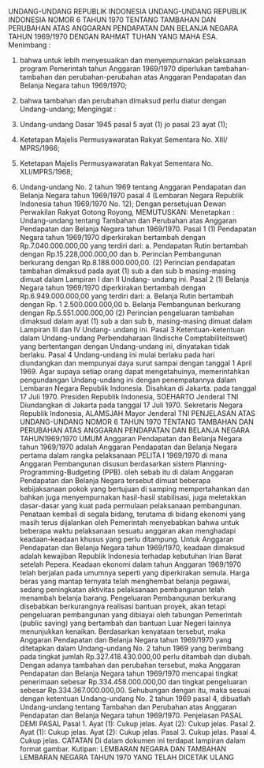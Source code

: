  UNDANG-UNDANG REPUBLIK INDONESIA UNDANG-UNDANG REPUBLIK INDONESIA NOMOR 6 TAHUN 1970 TENTANG TAMBAHAN DAN PERUBAHAN ATAS ANGGARAN PENDAPATAN DAN BELANJA NEGARA TAHUN 1969/1970
DENGAN RAHMAT TUHAN YANG MAHA ESA.
Menimbang :

1. bahwa untuk lebih menyesuaikan dan menyempurnakan pelaksanaan program Pemerintah tahun Anggaran 1969/1970 diperlukan tambahan-tambahan dan perubahan-perubahan atas Anggaran Pendapatan dan Belanja Negara tahun 1969/1970;
2. bahwa tambahan dan perubahan dimaksud perlu diatur dengan Undang-undang;
Mengingat :

1. Undang-undang Dasar 1945 pasal 5 ayat (1) jo pasal 23 ayat (1);
2. Ketetapan Majelis Permusyawaratan Rakyat Sementara No. XIII/ MPRS/1966;
3. Ketetapan Majelis Permusyawaratan Rakyat Sementara No. XLI/MPRS/1968;
4. Undang-undang No. 2 tahun 1969 tentang Anggaran Pendapatan dan Belanja Negara tahun 1969/1970 pasal 4 (Lembaran Negara Republik Indonesia tahun 1969/1970 No. 12); Dengan persetujuan Dewan Perwakilan Rakyat Gotong Royong,
MEMUTUSKAN:
 Menetapkan : Undang-undang tentang Tambahan dan Perubahan atas Anggaran Pendapatan dan Belanja Negara tahun 1969/1970.
Pasal 1
(1) Pendapatan Negara tahun 1969/1970 diperkirakan bertambah dengan Rp.7.040.000.000,00 yang terdiri dari:
a. Pendapatan Rutin bertambah dengan Rp.15.228,000.000,00 dan b. Perincian Pembangunan berkurang dengan Rp.8.188.000.000,00.
(2) Perincian pendapatan tambahan dimaksud pada ayat (1) sub a dan sub b masing-masing dimuat dalam Lampiran I dan II Undang- undang ini.
Pasal 2
(1) Belanja Negara tahun 1969/1970 diperkirakan bertambah dengan Rp.6.949.000.000,00 yang terdiri dari:
a. Belanja Rutin bertambah dengan Rp. 1 2.500.000.000,00 b. Belanja Pembangunan berkurang dengan Rp.5.551.000.000,00 (2) Perincian pengeluaran tambahan dimaksud dalam ayat (1) sub a dan sub b, masing-masing dimuat dalam Lampiran III dan IV Undang- undang ini.
Pasal 3
Ketentuan-ketentuan dalam Undang-undang Perbendaharaan (Indische Comptabiliteitswet) yang bertentangan dengan Undang-undang ini, dinyatakan tidak berlaku.
Pasal 4
Undang-undang ini mulai berlaku pada hari diundangkan dan mempunyai daya surut sampai dengan tanggal 1 April 1969. Agar supaya setiap orang dapat mengetahuinya, memerintahkan pengundangan Undang-undang ini dengan penempatannya dalam Lembaran Negara Republik Indonesia. Disahkan di Jakarta. pada tanggal 17 Juli 1970. Presiden Republik Indonesia, SOEHARTO Jenderal TNI Diundangkan di Jakarta pada tanggal 17 Juli 1970. Sekretaris Negara Republik Indonesia, ALAMSJAH Mayor Jenderal TNI PENJELASAN ATAS UNDANG-UNDANG NOMOR 6 TAHUN 1970 TENTANG TAMBAHAN DAN PERUBAHAN ATAS ANGGARAN PENDAPATAN DAN BELANJA NEGARA TAHUN1969/1970 UMUM Anggaran Pendapatan dan Belanja Negara tahun 1969/1970 adalah Anggaran Pendapatan dan Belanja Negara pertama dalam rangka pelaksanaan PELITA I 1969/1970 di mana Anggaran Pembangunan disusun berdasarkan sistem Planning-Programming-Budgeting (PPB). oleh sebab itu di dalam Anggaran Pendapatan dan Belanja Negara tersebut dimuat beberapa kebijaksanaan pokok yang bertujuan di samping mempertahankan dan bahkan juga menyempurnakan hasil-hasil stabilisasi, juga meletakkan dasar-dasar yang kuat pada permulaan pelaksanaan pembangunan. Penataan kembali di segala bidang, terutama di bidang ekonomi yang masih terus dijalankan oleh Pemerintah menyebabkan bahwa untuk beberapa waktu pelaksanaan sesuatu anggaran akan menghadapi keadaan-keadaan khusus yang perlu ditampung. Untuk Anggaran Pendapatan dan Belanja Negara tahun 1969/1970, keadaan dimaksud adalah kewajiban Republik Indonesia terhadap kebutuhan Irian Barat setelah Pepera. Keadaan ekonomi dalam tahun Anggaran 1969/1970 telah berjalan pada umumnya seperti yang diperkirakan semula. Harga beras yang mantap ternyata telah menghembat belanja pegawai, sedang peningkatan aktivitas pelaksanaan pembangunan telah menambah belanja barang. Pengeluaran Pembangunan berkurang disebabkan berkurangnya realisasi bantuan proyek, akan tetapi pengeluaran pembangunan yang dibiayai oleh tabungan Pemerintah (public saving) yang bertambah dan bantuan Luar Negeri lainnya menunjukkan kenaikan. Berdasarkan kenyataan tersebut, maka Anggaran Pendapatan dan Belanja Negara tahun 1969/1970 yang ditetapkan dalam Undang-undang No. 2 tahun 1969 yang berimbang pada tingkat jumlah Rp.327.418.430.000,00 perlu ditambah dan diubah. Dengan adanya tambahan dan perubahan tersebut, maka Anggaran Pendapatan dan Belanja Negara tahun 1969/1970 mencapai tingkat penerimaan sebesar Rp.334.458.000.000,00 dan tingkat pengeluaran sebesar Rp.334.367.000.000,00. Sehubungan dengan itu, maka sesuai dengan ketentuan Undang-undang No. 2 tahun 1969 pasal 4, dibuatlah Undang-undang tentang Tambahan dan Perubahan atas Anggaran Pendapatan dan Belanja Negara tahun 1969/1970. Penjelasan PASAL DEMI PASAL Pasal 1. Ayat (1): Cukup jelas. Ayat (2): Cukup jelas. Pasal 2. Ayat (1): Cukup jelas. Ayat (2): Cukup jelas. Pasal 3. Cukup jelas. Pasal 4. Cukup jelas. CATATAN Di dalam dokumen ini terdapat lampiran dalam format gambar. Kutipan: LEMBARAN NEGARA DAN TAMBAHAN LEMBARAN NEGARA TAHUN 1970 YANG TELAH DICETAK ULANG